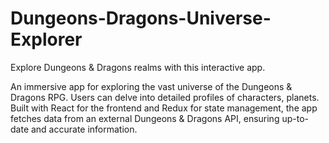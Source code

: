 # Dungeons-Dragons-Universe-Explorer
Explore Dungeons &amp; Dragons realms with this interactive app.

An immersive app for exploring the vast universe of the Dungeons & Dragons RPG. Users can delve into detailed profiles of characters, planets. Built with React for the frontend and Redux for state management, the app fetches data from an external Dungeons & Dragons API, ensuring up-to-date and accurate information.
